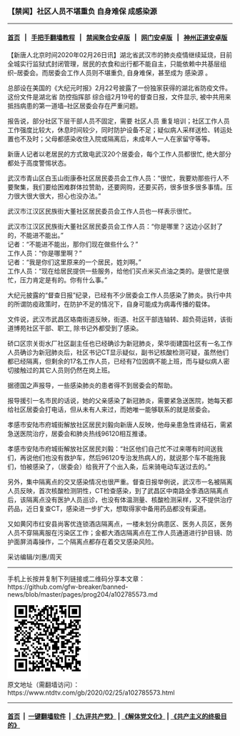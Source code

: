 ### 【禁闻】社区人员不堪重负 自身难保 成感染源
------------------------

#### [首页](https://github.com/gfw-breaker/banned-news/blob/master/README.md) &nbsp;&nbsp;|&nbsp;&nbsp; [手把手翻墙教程](https://github.com/gfw-breaker/guides/wiki) &nbsp;&nbsp;|&nbsp;&nbsp; [禁闻聚合安卓版](https://github.com/gfw-breaker/bn-android) &nbsp;&nbsp;|&nbsp;&nbsp; [网门安卓版](https://github.com/oGate2/oGate) &nbsp;&nbsp;|&nbsp;&nbsp; [神州正道安卓版](https://github.com/SzzdOgate/update) 



<div><div class="post_content" itemprop="articleBody">
 <p>
  【新唐人北京时间2020年02月26日讯】湖北省武汉市的肺炎疫情继续延烧，目前全城实行监狱式封闭管理，居民的衣食和出行都不能自主，只能依赖中共基层组织–居委会。而居委会工作人员则不堪重负, 自身难保，甚至成为
  <ok href="https://www.ntdtv.com/gb/感染源.htm">
   感染源
  </ok>
  。
 </p>
 <p>
  总部设在美国的《大纪元时报》2月22号披露了一份独家获得的湖北省防疫文件。这份文件是湖北省
  <ok href="https://www.ntdtv.com/gb/防控指挥部.htm">
   防控指挥部
  </ok>
  综合组2月19号的督查日报，文件显示, 被中共用来抵挡病患的第一道墙–社区居委会存在严重问题。
 </p>
 <p>
  报告说，部分社区下层干部人员不固定，需要
  <ok href="https://www.ntdtv.com/gb/社区人员.htm">
   社区人员
  </ok>
  重复培训；社区工作人员工作强度比较大，休息时间较少，同时防护设备不足；疑似病人采样送检、转运处置也不及时；父母都感染收住入院或隔离后，未成年人一人在家留守等等。
 </p>
 <p>
  新唐人记者以老居民的方式致电武汉20个居委会，每个工作人员都很忙, 绝大部分都处于高度警惕状态。
 </p>
 <p>
  武汉市青山区白玉山街康泰社区居民委员会工作人员：“很忙，我要劝那些行人不要聚集，我们要给困难群体拉赞助，还要网购，还要买药，很多很多很多事情。压力很大很大很大，担心也没办法。”
 </p>
 <p>
  武汉市江汉区民族街大董社区居民委员会工作人员也一样表示很忙。
 </p>
 <p>
  武汉市江汉区民族街大董社区居民委员会工作人员：“你是哪里？这边小区封了的，不能进不能出。”
  <br/>
  记者：“不能进不能出，那你们现在做些什么？”
  <br/>
  工作人员：“你是哪里啊？”
  <br/>
  记者：“我是你们这里原来的一个居民，姓刘啊。”
  <br/>
  工作人员：“现在给居民提供一些服务，给他们买点米买点油之类的。是很忙是很忙，压力肯定是有的。你有什么事。”
 </p>
 <p>
  大纪元披露的“督查日报”纪录，已经有不少居委会工作人员感染了肺炎。执行中共的所谓防疫政策时，在防护不足的情况下，自身可能成为病毒传播的载体。
 </p>
 <p>
  文件说，武汉市武昌区珞南街道反映，街道、社区干部连轴转、超负荷运转，该街道博苑社区干部、职工, 除书记外都受到了感染。
 </p>
 <p>
  硚口区宗关街水厂社区副主任也已经确诊为新冠肺炎，荣华街建国社区有一名工作人员确诊为新冠肺炎后，社区书记CT显示疑似，副书记核酸检测可疑，虽然他们都已经隔离，但剩余的17名工作人员，已经有7位因病不能上班，而与疑似病人密切接触过的其它人员则仍然在岗上班。
 </p>
 <p>
  据德国之声报导，一些感染肺炎的患者得不到居委会的帮助。
 </p>
 <p>
  报导援引一名市民的话说，她的父亲感染了新冠肺炎，需要紧急送医院，她每天都给社区居委会打电话，但从未有人来过，而她唯一能够联系的就是居委会。
 </p>
 <p>
  孝感市安陆市府城街解放社区居民刘毅向新唐人反映，他母亲患急性肾结石，需紧急送医院治疗，居委会和肺炎热线96120相互推诿。
 </p>
 <p>
  孝感市安陆市府城街解放社区居民刘毅：“社区他们自己忙不过来哪有时间送我们，再说他们也没有救护车，然后96120专治发热病人的，就说那个车不能拖我们，怕被感染了，（居委会）给我开了个出入条，后来骑电动车送过去的。”
 </p>
 <p>
  另外，集中隔离点的交叉感染情况也很严重。督查日报举例说，武汉市一名被隔离人员反映，首次核酸检测阴性，CT检查感染，到了武昌区中南路全季酒店隔离点后，该隔离点没有医护人员巡诊，也没有体温测量、核酸检测采样，又不提供治疗药品，近日复查CT，感染进一步扩大，想取得家中备用药品都没有渠道。
 </p>
 <p>
  又如黄冈市红安县尚客优连锁酒店隔离点，一楼未划分病患区、医务人员区，医务人员不穿隔离服在污染区工作；金都大酒店隔离点在工作人员通道进行护目镜、防护面屏消毒操作，二个隔离点都存在着交叉感染风险。
 </p>
 <p>
  采访编辑/刘惠/周天
 </p>
 <div class="single_ad">
 </div>
</div>
</div>
<hr/>
手机上长按并复制下列链接或二维码分享本文章：<br/>
https://github.com/gfw-breaker/banned-news/blob/master/pages/prog204/a102785573.md <br/>
<a href='https://github.com/gfw-breaker/banned-news/blob/master/pages/prog204/a102785573.md'><img src='https://github.com/gfw-breaker/banned-news/blob/master/pages/prog204/a102785573.md.png'/></a> <br/>
原文地址（需翻墙访问）：https://www.ntdtv.com/gb/2020/02/25/a102785573.html


------------------------
#### [首页](https://github.com/gfw-breaker/banned-news/blob/master/README.md) &nbsp;|&nbsp; [一键翻墙软件](https://github.com/gfw-breaker/nogfw/blob/master/README.md) &nbsp;| [《九评共产党》](https://github.com/gfw-breaker/9ping.md/blob/master/README.md#九评之一评共产党是什么) | [《解体党文化》](https://github.com/gfw-breaker/jtdwh.md/blob/master/README.md) | [《共产主义的终极目的》](https://github.com/gfw-breaker/gczydzjmd.md/blob/master/README.md)


<img src='http://gfw-breaker.win/banned-news/pages/prog204/a102785573.md' width='0px' height='0px'/>